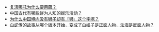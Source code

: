 + [复活哪吒为什么要用藕？](https://daily.zhihu.com/story/9779142)
+ [中国古代有哪些鲜为人知的娱乐活动？](https://daily.zhihu.com/story/9779147)
+ [为什么中国境内没有狮子却有「狮」这个字呢？](https://daily.zhihu.com/story/9779154)
+ [白蛇传的故事从哪个版本开始，变成了白娘子是正面人物，法海是反面人物？](https://daily.zhihu.com/story/9779161)
